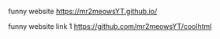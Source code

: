 funny website https://mr2meowsYT.github.io/

funny website link 1 https://github.com/mr2meowsYT/coolhtml

